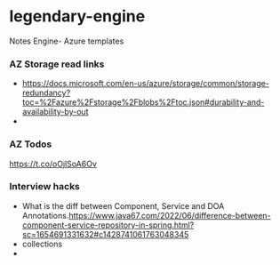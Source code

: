 # legendary-engine
Notes Engine- Azure templates

### AZ Storage read links
- https://docs.microsoft.com/en-us/azure/storage/common/storage-redundancy?toc=%2Fazure%2Fstorage%2Fblobs%2Ftoc.json#durability-and-availability-by-out
- 

### AZ Todos

  
https://t.co/oOjlSoA6Ov

### Interview hacks

- What is the diff between Component, Service and DOA Annotations.https://www.java67.com/2022/06/difference-between-component-service-repository-in-spring.html?sc=1654691331632#c1428741061763048345
- collections 
- 